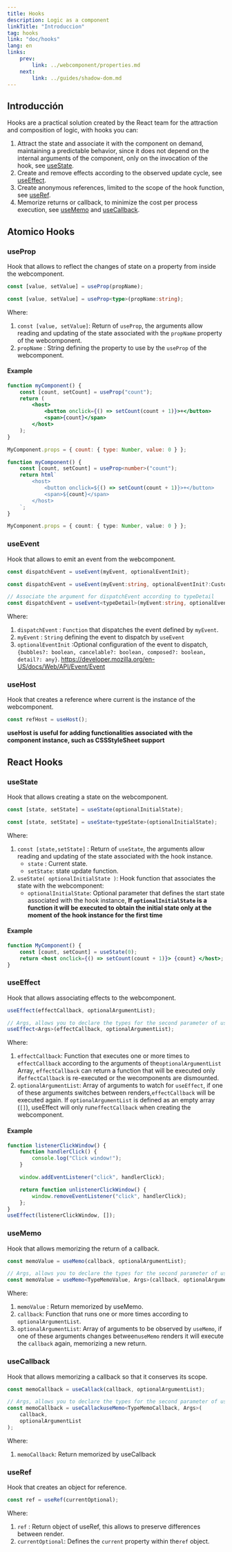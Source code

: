 ```yaml
---
title: Hooks
description: Logic as a component
linkTitle: "Introduccion"
tag: hooks
link: "doc/hooks"
lang: en
links:
    prev:
        link: ../webcomponent/properties.md
    next:
        link: ../guides/shadow-dom.md
---
```


## Introducción

Hooks are a practical solution created by the React team for the attraction and composition of logic, with hooks you can:

1. Attract the state and associate it with the component on demand, maintaining a predictable behavior, since it does not depend on the internal arguments of the component, only on the invocation of the hook, see [useState](#usestate).
2. Create and remove effects according to the observed update cycle, see [useEffect](#useeffect).
3. Create anonymous references, limited to the scope of the hook function, see [useRef](#useref).
4. Memorize returns or callback, to minimize the cost per process execution, see [useMemo](#useMemo) and [useCallback](#usecallback).

## Atomico Hooks

### useProp

Hook that allows to reflect the changes of state on a property from inside the webcomponent.

<doc-tabs tabs="JS, TS">

```js
const [value, setValue] = useProp(propName);
```

```ts
const [value, setValue] = useProp<type>(propName:string);
```

</doc-tabs>

Where:

1. `const [value, setValue]`: Return of `useProp`, the arguments allow reading and updating of the state associated with the `propName` property of the webcomponent.
2. `propName` : String defining the property to use by the `useProp` of the webcomponent.

#### Example

<doc-tabs tabs="JSX, TS">

```jsx
function myComponent() {
    const [count, setCount] = useProp("count");
    return (
        <host>
            <button onclick={() => setCount(count + 1)}>+</button>
            <span>{count}</span>
        </host>
    );
}

MyComponent.props = { count: { type: Number, value: 0 } };
```

```ts
function myComponent() {
    const [count, setCount] = useProp<number>("count");
    return html`
        <host>
            <button onclick=${() => setCount(count + 1)}>+</button>
            <span>${count}</span>
        </host>
    `;
}

MyComponent.props = { count: { type: Number, value: 0 } };
```

</doc-tabs>

### useEvent

Hook that allows to emit an event from the webcomponent.

<doc-tabs auto-height tabs="JS, TS">

```js
const dispatchEvent = useEvent(myEvent, optionalEventInit);
```

```ts
const dispatchEvent = useEvent(myEvent:string, optionalEventInit?:CustomEventInit);

// Associate the argument for dispatchEvent according to typeDetail
const dispatchEvent = useEvent<typeDetail>(myEvent:string, optionalEventInit?:CustomEventInit);
```

</doc-tabs>

Where:

1. `dispatchEvent` : `Function` that dispatches the event defined by `myEvent`.
2. `myEvent` : `String` defining the event to dispatch by `useEvent`
3. `optionalEventInit` :Optional configuration of the event to dispatch, `{bubbles?: boolean, cancelable?: boolean, composed?: boolean, detail?: any}`. https://developer.mozilla.org/en-US/docs/Web/API/Event/Event

### useHost

Hook that creates a reference where current is the instance of the webcomponent.

```js
const refHost = useHost();
```

**useHost is useful for adding functionalities associated with the component instance, such as CSSStyleSheet support**

## React Hooks

### useState

Hook that allows creating a state on the webcomponent.

<doc-tabs tabs="JS,TS">

```js
const [state, setState] = useState(optionalInitialState);
```

```ts
const [state, setState] = useState<typeState>(optionalInitialState);
```

</doc-tabs>

Where:

1. `const [state,setState]` : Return of `useState`, the arguments allow reading and updating of the state associated with the hook instance.
    - `state` : Current state.
    - `setState`: state update function.
2. `useState( optionalInitialState )`: Hook function that associates the state with the webcomponent:
    - `optionalInitialState`: Optional parameter that defines the start state associated with the hook instance, **If `optionalInitialState` is a function it will be executed to obtain the initial state only at the moment of the hook instance for the first time**

#### Example

```jsx
function MyComponent() {
    const [count, setCount] = useState(0);
    return <host onclick={() => setCount(count + 1)}> {count} </host>;
}
```

### useEffect

Hook that allows associating effects to the webcomponent.

<doc-tabs auto-height tabs="JS, TS">

```js
useEffect(effectCallback, optionalArgumentList);
```

```ts
// Args, allows you to declare the types for the second parameter of useEffect
useEffect<Args>(effectCallback, optionalArgumentList);
```

</doc-tabs>

Where:

1. `effectCallback`: Function that executes one or more times to `effectCallback` according to the arguments of the`optionalArgumentList` Array, `effectCallback` can return a function that will be executed only if`effectCallback` is re-executed or the wecomponents are dismounted.
2. `optionalArgumentList`: Array of arguments to watch for `useEffect`, if one of these arguments switches between renders,`effectCallback` will be executed again. If `optionalArgumentList` is defined as an empty array (`[]`), useEffect will only run`effectCallback` when creating the webcomponent.

#### Example

```js
function listenerClickWindow() {
    function handlerClick() {
        console.log("Click window!");
    }

    window.addEventListener("click", handlerClick);

    return function unlistenerClickWindow() {
        window.removeEventListener("click", handlerClick);
    };
}
useEffect(listenerClickWindow, []);
```

### useMemo

Hook that allows memorizing the return of a callback.

<doc-tabs auto-height tabs="JS, TS">

```js
const memoValue = useMemo(callback, optionalArgumentList);
```

```ts
// Args, allows you to declare the types for the second parameter of useMemo
const memoValue = useMemo<TypeMemoValue, Args>(callback, optionalArgumentList);
```

</doc-tabs>

Where:

1. `memoValue` : Return memorized by useMemo.
2. `callback`: Function that runs one or more times according to `optionalArgumentList`.
3. `optionalArgumentList`: Array of arguments to be observed by `useMemo`, if one of these arguments changes between`useMemo` renders it will execute the `callback` again, memorizing a new return.

### useCallback

Hook that allows memorizing a callback so that it conserves its scope.

<doc-tabs auto-height tabs="JS, TS">

```js
const memoCallback = useCallack(callback, optionalArgumentList);
```

```ts
// Args, allows you to declare the types for the second parameter of useCallack
const memoCallback = useCallackuseMemo<TypeMemoCallback, Args>(
    callback,
    optionalArgumentList
);
```

</doc-tabs>

Where:

1. `memoCallback`: Return memorized by useCallback

### useRef

Hook that creates an object for reference.

```js
const ref = useRef(currentOptional);
```

Where:

1. `ref` : Return object of useRef, this allows to preserve differences between render.
2. `currentOptional`: Defines the `current` property within the`ref` object.
